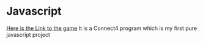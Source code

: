 # Javascript

[Here is the Link to the game](https://hackerman001.github.io)
It is a Connect4 program which is my first pure javascript project
